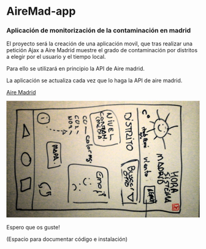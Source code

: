 # AireMad-app
### Aplicación de monitorización de la contaminación en madrid


El proyecto será la creación de una aplicación movil, que tras realizar una petición Ajax a Aire Madrid muestre el grado de contaminación por distritos a elegir por el usuario y el tiempo local.

Para ello se utilizará en principio la API de Aire madrid.

La aplicación se actualiza cada vez que lo haga la API de aire madrid.

[Aire Madrid](http://airemadrid.herokuapp.com/)

![mook-up](public/images/mook-up.jpg)

Espero que os guste!


(Espacio para documentar código e instalación)

